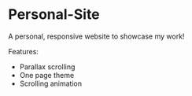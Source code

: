 # Personal-Site
A personal, responsive website to showcase my work!

Features:
- Parallax scrolling 
- One page theme 
- Scrolling animation
